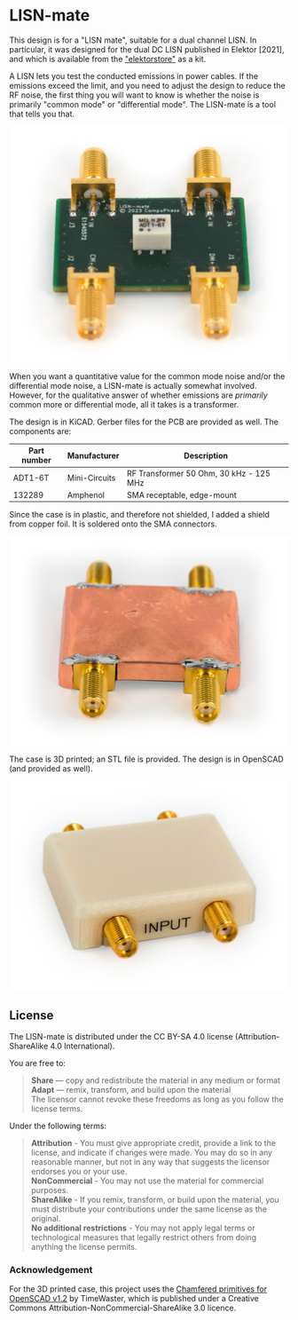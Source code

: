 # LISN-mate
This design is for a "LISN mate", suitable for a dual channel LISN. In particular,
it was designed for the dual DC LISN published in Elektor [2021], and which is
available from the ["elektorstore"](https://www.elektor.com/elektor-dual-dc-lisn-150-khz-200-mhz)
as a kit.

A LISN lets you test the conducted emissions in power cables. If the emissions
exceed the limit, and you need to adjust the design to reduce the RF noise, the
first thing you will want to know is whether the noise is primarily "common mode"
or "differential mode". The LISN-mate is a tool that tells you that.

![LISN-mate PCB](https://github.com/compuphase/LISN-mate/blob/main/pictures/LISN_mate_1.jpg)

When you want a quantitative value for the common mode noise and/or the differential
mode noise, a LISN-mate is actually somewhat involved. However, for the qualitative
answer of whether emissions are *primarily* common more or differential mode, all
it takes is a transformer.

The design is in KiCAD. Gerber files for the PCB are provided as well. The components are:

| Part number | Manufacturer  | Description                             |
| ----------- | ------------- | --------------------------------------- |
| ADT1-6T     | Mini-Circuits | RF Transformer 50 Ohm, 30 kHz - 125 MHz |
| 132289      | Amphenol      | SMA receptable, edge-mount              |

Since the case is in plastic, and therefore not shielded, I added a shield from
copper foil. It is soldered onto the SMA connectors.

![LISN-mate PCB](https://github.com/compuphase/LISN-mate/blob/main/pictures/LISN_mate_2.jpg)

The case is 3D printed; an STL file is provided. The design is in OpenSCAD (and
provided as well).

![LISN-mate case](https://github.com/compuphase/LISN-mate/blob/main/pictures/LISN_mate_4.jpg)

## License

The LISN-mate is distributed under the CC BY-SA 4.0 license (Attribution-ShareAlike 4.0 International).

You are free to:

> **Share** —  copy and redistribute the material in any medium or format <br>
> **Adapt** — remix, transform, and build upon the material <br>
> The licensor cannot revoke these freedoms as long as you follow the license terms.

Under the following terms:

> **Attribution** - You must give appropriate credit, provide a link to the license, and indicate if changes were made. You may do so in any reasonable manner, but not in any way that suggests the licensor endorses you or your use.  <br>
> **NonCommercial** - You may not use the material for commercial purposes.  <br>
> **ShareAlike** - If you remix, transform, or build upon the material, you must distribute your contributions under the same license as the original. <br>
> **No additional restrictions** - You may not apply legal terms or technological measures that legally restrict others from doing anything the license permits.

### Acknowledgement

For the 3D printed case, this project uses the [Chamfered primitives for OpenSCAD v1.2](https://github.com/SebiTimeWaster/Chamfers-for-OpenSCAD) by TimeWaster,
which is published under a Creative Commons Attribution-NonCommercial-ShareAlike 3.0 licence.

